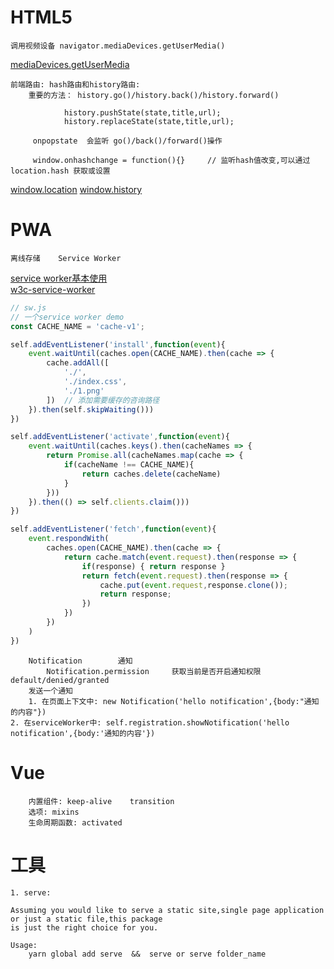 # HTML5

    调用视频设备 navigator.mediaDevices.getUserMedia()
    
[mediaDevices.getUserMedia](https://developer.mozilla.org/zh-CN/docs/Web/API/MediaDevices/getUserMedia)

    前端路由: hash路由和history路由:
        重要的方法： history.go()/history.back()/history.forward()
        
				history.pushState(state,title,url);
				history.replaceState(state,title,url);
				
		 onpopstate  会监听 go()/back()/forward()操作

		 window.onhashchange = function(){}     // 监听hash值改变,可以通过location.hash 获取或设置
                 
[window.location](https://developer.mozilla.org/zh-CN/docs/Web/API/Location)
[window.history](https://developer.mozilla.org/zh-CN/docs/Web/API/History_API)
    

# PWA

    离线存储    Service Worker
[service worker基本使用](https://googlechrome.github.io/samples/service-worker/basic/index.html)     
[w3c-service-worker](https://w3c.github.io/ServiceWorker/#motivations)
```js
// sw.js
// 一个service worker demo
const CACHE_NAME = 'cache-v1';

self.addEventListener('install',function(event){
	event.waitUntil(caches.open(CACHE_NAME).then(cache => {
		cache.addAll([
			'./',
			'./index.css',
			'./1.png'
		])	// 添加需要缓存的咨询路径
	}).then(self.skipWaiting()))
})

self.addEventListener('activate',function(event){
	event.waitUntil(caches.keys().then(cacheNames => {
		return Promise.all(cacheNames.map(cache => {
			if(cacheName !== CACHE_NAME){
				return caches.delete(cacheName)
			}
		}))
	}).then(() => self.clients.claim()))
})

self.addEventListener('fetch',function(event){
	event.respondWith(
		caches.open(CACHE_NAME).then(cache => {
			return cache.match(event.request).then(response => {
				if(response) { return response }
				return fetch(event.request).then(response => {
					cache.put(event.request,response.clone());
					return response;
				})
			})
		})
	)
})
```
		Notification		通知
			Notification.permission		获取当前是否开启通知权限	default/denied/granted
		发送一个通知
		1. 在页面上下文中: new Notification('hello notification',{body:"通知的内容"})
    2. 在serviceWorker中: self.registration.showNotification('hello notification',{body:'通知的内容'})
	
# Vue
		
		内置组件: keep-alive	transition
		选项: mixins
		生命周期函数: activated
		
# 工具
    
    1. serve:   
        
    Assuming you would like to serve a static site,single page application or just a static file,this package
    is just the right choice for you.
    
    Usage:
        yarn global add serve  &&  serve or serve folder_name
     
        
    
    
    
    
    
    
    
    
    
    
    
    
    
    
    
    
    
    
    
    
    
    
    
    